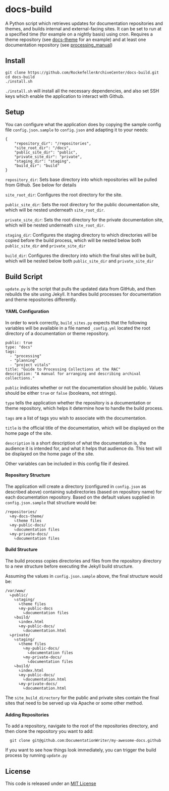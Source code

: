 # docs-build

A Python script which retrieves updates for documentation repositories and themes, and builds internal and external-facing sites. It can be set to run at a specified time (for example on a nightly basis) using cron. Requires a theme repository (see [docs-theme](https://github.com/RockefellerArchiveCenter/docs-theme) for an example) and at least one documentation repository (see [processing_manual](https://github.com/RockefellerArchiveCenter/processing_manual))

## Install

    git clone https://github.com/RockefellerArchiveCenter/docs-build.git
    cd docs-build
    ./install.sh

`./install.sh` will install all the necessary dependencies, and also set SSH keys which enable the application to interact with Github.

## Setup

You can configure what the application does by copying the sample config file
`config.json.sample` to `config.json` and adapting it to your needs:

    {
        "repository_dir": "/repositories",
        "site_root_dir": "/docs",
        "public_site_dir": "public",
        "private_site_dir": "private",
        "staging_dir": "staging",
        "build_dir": "build"
    }

 `repository_dir`: Sets base directory into which repositories will be pulled from Github. See below for details

 `site_root_dir`: Configures the root directory for the site.

 `public_site_dir`: Sets the root directory for the public documentation site, which will be nested underneath `site_root_dir`.

 `private_site_dir`: Sets the root directory for the private documentation site, which will be nested underneath `site_root_dir`.

 `staging_dir`: Configures the staging directory to which directories will be copied before the build process, which will be nested below both `public_site_dir` and `private_site_dir`

 `build_dir`: Configures the directory into which the final sites will be built, which will be nested below both `public_site_dir` and `private_site_dir`

## Build Script

`update.py` is the script that pulls the updated data from GitHub, and then rebuilds the site using Jekyll. It handles build processes for documentation and theme repositories differently.

#### YAML Configuration

In order to work correctly, `build_sites.py` expects that the following variables will be available in a file named `_config.yml` located the root directory of a documentation or theme repository.

    public: true
    type: "docs"
    tags:
      - "processing"
      - "planning"
      - "project vitals"
    title: "Guide to Processing Collections at the RAC"
    description: "A manual for arranging and describing archival collections."

`public` indicates whether or not the documentation should be public. Values should be either `true` or `false` (booleans, not strings).

`type` tells the application whether the repository is a documentation or theme repository, which helps it determine how to handle the build process.

`tags` are a list of tags you wish to associate with the documentation.

`title` is the official title of the documentation, which will be displayed on the home page of the site.

`description` is a short description of what the documentation is, the audience it is intended for, and what it helps that audience do. This text will be displayed on the home page of the site.

Other variables can be included in this config file if desired.

#### Repository Structure

The application will create a directory (configured in `config.json` as described above) containing subdirectories (based on repository name) for each documentation repository. Based on the default values supplied in `config.json.sample` that structure would be:

    /repositories/
      ∟my-docs-theme/
        ∟theme files
      ∟my-public-docs/
        ∟documentation files
      ∟my-private-docs/
        ∟documentation files

#### Build Structure

The build process copies directories and files from the repository directory to a new structure before executing the Jekyll build structure.

Assuming the values in `config.json.sample` above, the final structure would be:

    /var/www/
      ∟public/
        ∟staging/
          ∟theme files
          ∟my-public-docs
            ∟documentation files
        ∟build/
          ∟index.html
          ∟my-public-docs/
            ∟documentation.html
      ∟private/
        ∟staging/
          ∟theme files
            ∟my-public-docs/
              ∟documentation files
            ∟my-private-docs/
              ∟documentation files
        ∟build/
          ∟index.html
          ∟my-public-docs/
            ∟documentation.html
          ∟my-private-docs/
            ∟documentation.html

The `site_build_directory` for the public and private sites contain the final sites that need to be served up via Apache or some other method.

#### Adding Repositories

To add a repository, navigate to the root of the repositories directory, and then clone the repository you want to add:

      git clone git@github.com:DocumentationWriter/my-awesome-docs.github

If you want to see how things look immediately, you can trigger the build process by running `update.py`

## License

This code is released under an [MIT License](LICENSE)
